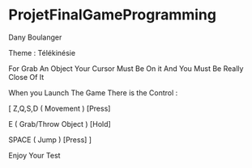 # ProjetFinalGameProgramming

Dany Boulanger

Theme : Télékinésie

For Grab An Object Your Cursor Must Be On it And You Must Be Really Close Of It

When you Launch The Game There is the Control :

[ Z,Q,S,D ( Movement ) [Press]

E ( Grab/Throw Object ) [Hold]

SPACE ( Jump ) [Press] ]


Enjoy Your Test